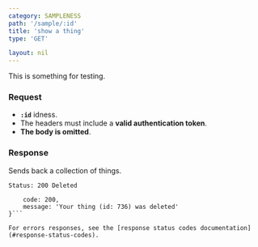 ```yaml
---
category: SAMPLENESS
path: '/sample/:id'
title: 'show a thing'
type: 'GET'

layout: nil
---
```


This is something for testing.

### Request

* **`:id`** idness.
* The headers must include a **valid authentication token**.
* **The body is omitted**.

### Response

Sends back a collection of things.

```Status: 200 Deleted```
```{
    code: 200,
    message: 'Your thing (id: 736) was deleted'
}```

For errors responses, see the [response status codes documentation](#response-status-codes).